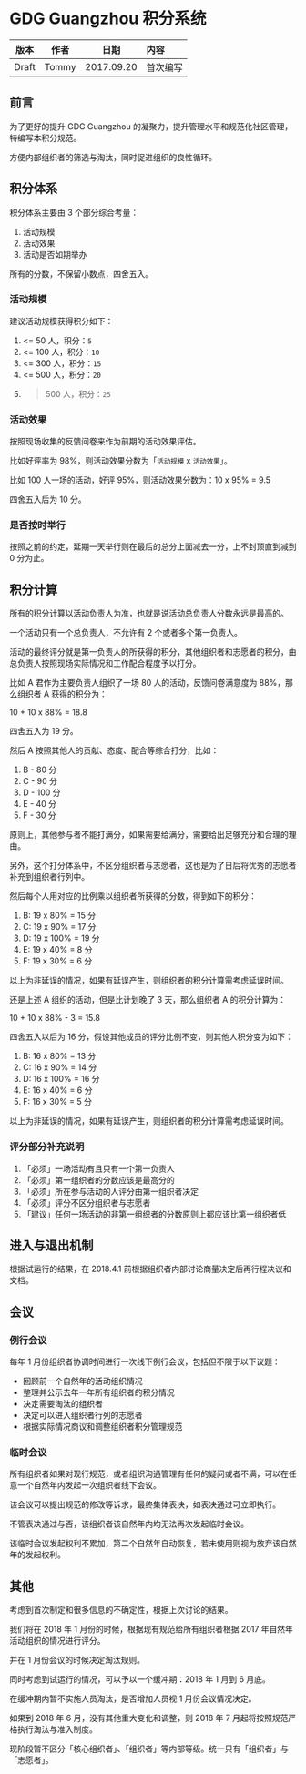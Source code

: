 # GDG Guangzhou 积分系统

| 版本 | 作者 | 日期 | 内容 |
| :--: | :--: | :--: | :--- |
| Draft | Tommy | 2017.09.20 | 首次编写 |

## 前言

为了更好的提升 GDG Guangzhou 的凝聚力，提升管理水平和规范化社区管理，特编写本积分规范。

方便内部组织者的筛选与淘汰，同时促进组织的良性循环。

## 积分体系

积分体系主要由 3 个部分综合考量：

1. 活动规模
1. 活动效果
1. 活动是否如期举办

所有的分数，不保留小数点，四舍五入。

### 活动规模

建议活动规模获得积分如下：

1. <= 50 人，积分：`5`
1. <= 100 人，积分：`10`
1. <= 300 人，积分：`15`
1. <= 500 人，积分：`20`
1. > 500 人，积分：`25`

### 活动效果

按照现场收集的反馈问卷来作为前期的活动效果评估。

比如好评率为 98%，则活动效果分数为「`活动规模` x `活动效果`」。

比如 100 人一场的活动，好评 95%，则活动效果分数为：10 x 95% = 9.5

四舍五入后为 10 分。

### 是否按时举行

按照之前的约定，延期一天举行则在最后的总分上面减去一分，上不封顶直到减到 0 分为止。

## 积分计算

所有的积分计算以活动负责人为准，也就是说活动总负责人分数永远是最高的。

一个活动只有一个总负责人，不允许有 2 个或者多个第一负责人。

活动的最终评分就是第一负责人的所获得的积分，其他组织者和志愿者的积分，由总负责人按照现场实际情况和工作配合程度予以打分。

比如 A 君作为主要负责人组织了一场 80 人的活动，反馈问卷满意度为 88%，那么组织者 A 获得的积分为：

10 + 10 x 88% = 18.8

四舍五入为 19 分。

然后 A 按照其他人的贡献、态度、配合等综合打分，比如：

1. B - 80 分
1. C - 90 分
1. D - 100 分
1. E - 40 分
1. F - 30 分

原则上，其他参与者不能打满分，如果需要给满分，需要给出足够充分和合理的理由。

另外，这个打分体系中，不区分组织者与志愿者，这也是为了日后将优秀的志愿者补充到组织者行列中。

然后每个人用对应的比例乘以组织者所获得的分数，得到如下的积分：

1. B: 19 x 80% = 15 分
1. C: 19 x 90% = 17 分
1. D: 19 x 100% = 19 分
1. E: 19 x 40% = 8 分
1. F: 19 x 30% = 6 分

以上为非延误的情况，如果有延误产生，则组织者的积分计算需考虑延误时间。

还是上述 A 组织的活动，但是比计划晚了 3 天，那么组织者 A 的积分计算为：

10 + 10 x 88% - 3 = 15.8

四舍五入以后为 16 分，假设其他成员的评分比例不变，则其他人积分变为如下：

1. B: 16 x 80% = 13 分
1. C: 16 x 90% = 14 分
1. D: 16 x 100% = 16 分
1. E: 16 x 40% = 6 分
1. F: 16 x 30% = 5 分

以上为非延误的情况，如果有延误产生，则组织者的积分计算需考虑延误时间。

### 评分部分补充说明

1. 「必须」一场活动有且只有一个第一负责人
1. 「必须」第一组织者的分数应该是最高分的
1. 「必须」所在参与活动的人评分由第一组织者决定
1. 「必须」评分不区分组织者与志愿者
1. 「建议」任何一场活动的非第一组织者的分数原则上都应该比第一组织者低

## 进入与退出机制

根据试运行的结果，在 2018.4.1 前根据组织者内部讨论商量决定后再行程决议和文档。

## 会议

### 例行会议

每年 1 月份组织者协调时间进行一次线下例行会议，包括但不限于以下议题：

- 回顾前一个自然年的活动组织情况
- 整理并公示去年一年所有组织者的积分情况
- 决定需要淘汰的组织者
- 决定可以进入组织者行列的志愿者
- 根据实际情况商议和调整组织者积分管理规范

### 临时会议

所有组织者如果对现行规范，或者组织沟通管理有任何的疑问或者不满，可以在任意一个自然年内发起一次组织者线下会议。

该会议可以提出规范的修改等诉求，最终集体表决，如表决通过可立即执行。

不管表决通过与否，该组织者该自然年内均无法再次发起临时会议。

该临时会议发起权利不累加，第二个自然年自动恢复，若未使用则视为放弃该自然年的发起权利。

## 其他

考虑到首次制定和很多信息的不确定性，根据上次讨论的结果。

我们将在 2018 年 1 月份的时候，根据现有规范给所有组织者根据 2017 年自然年活动组织的情况进行评分。

并在 1 月份会议的时候决定淘汰规则。

同时考虑到试运行的情况，可以予以一个缓冲期：2018 年 1 月到 6 月底。

在缓冲期内暂不实施人员淘汰，是否增加人员视 1 月份会议情况决定。

如果到 2018 年 6 月，没有其他重大变化和调整，则 2018 年 7 月起将按照规范严格执行淘汰与准入制度。

现阶段暂不区分「核心组织者」、「组织者」等内部等级。统一只有「组织者」与「志愿者」。
